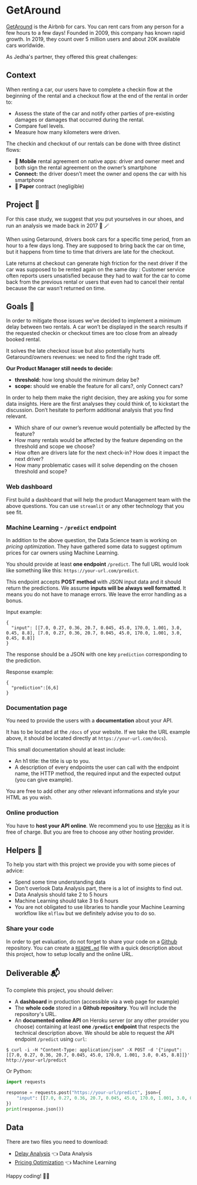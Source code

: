 # GetAround 

[GetAround](https://www.getaround.com/?wpsrc=Google+Organic+Search) is the Airbnb for cars. You can rent cars from any person for a few hours to a few days! Founded in 2009, this company has known rapid growth. In 2019, they count over 5 million users and about 20K available cars worldwide. 

As Jedha's partner, they offered this great challenges: 

## Context 

When renting a car, our users have to complete a checkin flow at the beginning of the rental and a checkout flow at the end of the rental in order to:

* Assess the state of the car and notify other parties of pre-existing damages or damages that occurred during the rental.
* Compare fuel levels.
* Measure how many kilometers were driven.

The checkin and checkout of our rentals can be done with three distinct flows:
* **📱 Mobile** rental agreement on native apps: driver and owner meet and both sign the rental agreement on the owner’s smartphone
* **Connect:** the driver doesn’t meet the owner and opens the car with his smartphone
* **📝 Paper** contract (negligible)

## Project 🚧

For this case study, we suggest that you put yourselves in our shoes, and run an analysis we made back in 2017 🔮 🪄

When using Getaround, drivers book cars for a specific time period, from an hour to a few days long. They are supposed to bring back the car on time, but it happens from time to time that drivers are late for the checkout.

Late returns at checkout can generate high friction for the next driver if the car was supposed to be rented again on the same day : Customer service often reports users unsatisfied because they had to wait for the car to come back from the previous rental or users that even had to cancel their rental because the car wasn’t returned on time.


## Goals 🎯

In order to mitigate those issues we’ve decided to implement a minimum delay between two rentals. A car won’t be displayed in the search results if the requested checkin or checkout times are too close from an already booked rental.

It solves the late checkout issue but also potentially hurts Getaround/owners revenues: we need to find the right trade off.

**Our Product Manager still needs to decide:**
* **threshold:** how long should the minimum delay be?
* **scope:** should we enable the feature for all cars?, only Connect cars?

In order to help them make the right decision, they are asking you for some data insights. Here are the first analyses they could think of, to kickstart the discussion. Don’t hesitate to perform additional analysis that you find relevant.

* Which share of our owner’s revenue would potentially be affected by the feature?
* How many rentals would be affected by the feature depending on the threshold and scope we choose?
* How often are drivers late for the next check-in? How does it impact the next driver?
* How many problematic cases will it solve depending on the chosen threshold and scope?

### Web dashboard

First build a dashboard that will help the product Management team with the above questions. You can use `streamlit` or any other technology that you see fit. 


### Machine Learning - `/predict` endpoint

In addition to the above question, the Data Science team is working on *pricing optimization*. They have gathered some data to suggest optimum prices for car owners using Machine Learning. 

You should provide at least **one endpoint** `/predict`. The full URL would look like something like this: `https://your-url.com/predict`.

This endpoint accepts **POST method** with JSON input data and it should return the predictions. We assume **inputs will be always well formatted**. It means you do not have to manage errors. We leave the error handling as a bonus.

Input example:

```
{
  "input": [[7.0, 0.27, 0.36, 20.7, 0.045, 45.0, 170.0, 1.001, 3.0, 0.45, 8.8], [7.0, 0.27, 0.36, 20.7, 0.045, 45.0, 170.0, 1.001, 3.0, 0.45, 8.8]]
}
```

The response should be a JSON with one key `prediction` corresponding to the prediction.

Response example:

```
{
  "prediction":[6,6]
}
```

### Documentation page

You need to provide the users with a **documentation** about your API.

It has to be located at the `/docs` of your website. If we take the URL example above, it should be located directly at `https://your-url.com/docs`).

This small documentation should at least include:
- An h1 title: the title is up to you.
- A description of every endpoints the user can call with the endpoint name, the HTTP method, the required input and the expected output (you can give example).

You are free to add other any other relevant informations and style your HTML as you wish.

### Online production

You have to **host your API online**. We recommend you to use [Heroku](https://www.heroku.com/) as it is free of charge. But you are free to choose any other hosting provider.

## Helpers 🦮

To help you start with this project we provide you with some pieces of advice:

* Spend some time understanding data 
* Don't overlook Data Analysis part, there is a lot of insights to find out. 
* Data Analysis should take 2 to 5 hours 
* Machine Learning should take 3 to 6 hours 
* You are not obligated to use libraries to handle your Machine Learning workflow like `mlflow` but we definitely advise you to do so.


### Share your code

In order to get evaluation, do not forget to share your code on a [Github](https://github.com/) repository. You can create a [`README.md`](https://guides.github.com/features/mastering-markdown/) file with a quick description about this project, how to setup locally and the online URL.

## Deliverable 📬

To complete this project, you should deliver:

- A **dashboard** in production (accessible via a web page for example)
- The **whole code** stored in a **Github repository**. You will include the repository's URL.
- An **documented online API** on Heroku server (or any other provider you choose) containing at least **one `/predict` endpoint** that respects the technical description above. We should be able to request the API endpoint `/predict` using `curl`:

```shell
$ curl -i -H "Content-Type: application/json" -X POST -d '{"input": [[7.0, 0.27, 0.36, 20.7, 0.045, 45.0, 170.0, 1.001, 3.0, 0.45, 8.8]]}' http://your-url/predict
```

Or Python:

```python
import requests

response = requests.post("https://your-url/predict", json={
    "input": [[7.0, 0.27, 0.36, 20.7, 0.045, 45.0, 170.0, 1.001, 3.0, 0.45, 8.8]]
})
print(response.json())
```

## Data 

There are two files you need to download: 

* [Delay Analysis](https://full-stack-assets.s3.eu-west-3.amazonaws.com/Deployment/get_around_delay_analysis.xlsx) 👈 Data Analysis 
* [Pricing Optimization](https://full-stack-assets.s3.eu-west-3.amazonaws.com/Deployment/get_around_pricing_project.csv) 👈 Machine Learning 


Happy coding! 👩‍💻
